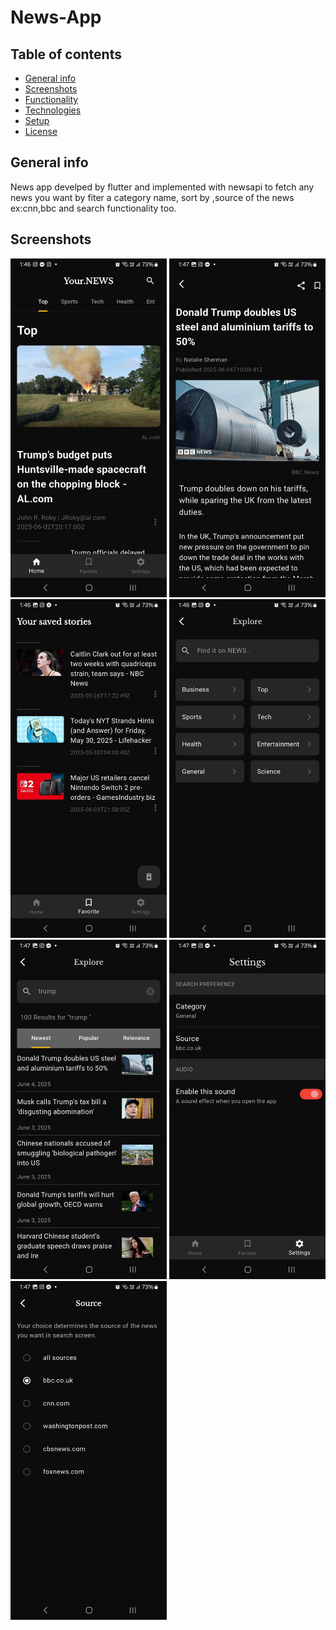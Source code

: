 # News-App

## Table of contents
* [General info](#general-info)
* [Screenshots](#screenshots)
* [Functionality](#functionality)
* [Technologies](#technologies)
* [Setup](#setup)
* [License](#license)

## General info

News app develped by flutter and implemented with newsapi to fetch any news you want by fiter a category name, sort by ,source of the news ex:cnn,bbc and search functionality too.

## Screenshots

<img src="images/1-home.jpg" width="250"> <img src="images/3-details.jpg" width="250">
<img src="images/4-favorite.jpg" width="250">
<img src="images/5-search.jpg" width="250">
<img src="images/6-filter_search.jpg" width="250">
<img src="images/7-settings.jpg" width="250">
<img src="images/8-source.jpg" width="250">






